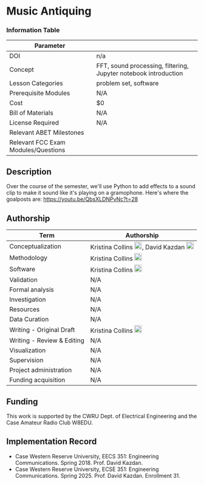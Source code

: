 # Music Antiquing

### Information Table

| Parameter | |
| -------- | ------- |
| DOI  | n/a    |
| Concept |FFT, sound processing, filtering, Jupyter notebook introduction|
| Lesson Categories | problem set, software|
| Prerequisite Modules    | N/A |
| Cost    | $0    |
| Bill of Materials    | N/A |
| License Required    |  N/A |
| Relevant ABET Milestones    |  |
| Relevant FCC Exam Modules/Questions    |  |

## Description
Over the course of the semester, we'll use Python to add effects to a sound clip to make it sound like it's playing on a gramophone. Here's where the goalposts are: https://youtu.be/QbsXLDNPvNc?t=28 

## Authorship

| Term                       | Authorship |
|----------------------------|------------|
| Conceptualization          |  Kristina Collins <a href="https://orcid.org/0000-0002-3816-1948"><img width="20px" src="https://orcid.org/assets/vectors/orcid.logo.icon.svg" alt=""/></a>,  David Kazdan <a href="https://orcid.org/0000-0003-2663-8179"><img width="20px" src="https://orcid.org/assets/vectors/orcid.logo.icon.svg" alt=""/>|
| Methodology                |  Kristina Collins <a href="https://orcid.org/0000-0002-3816-1948"><img width="20px" src="https://orcid.org/assets/vectors/orcid.logo.icon.svg" alt=""/></a>          |
| Software                   |  Kristina Collins <a href="https://orcid.org/0000-0002-3816-1948"><img width="20px" src="https://orcid.org/assets/vectors/orcid.logo.icon.svg" alt=""/></a>           |
| Validation                 | N/A        |
| Formal analysis            | N/A        |
| Investigation              | N/A        |
| Resources                  | N/A        |
| Data Curation              | N/A        |
| Writing - Original Draft   | Kristina Collins <a href="https://orcid.org/0000-0002-3816-1948"><img width="20px" src="https://orcid.org/assets/vectors/orcid.logo.icon.svg" alt=""/></a>       |
| Writing - Review & Editing | N/A         |
| Visualization              | N/A          |
| Supervision                | N/A        |
| Project administration     | N/A        |
| Funding acquisition        | N/A         |

## Funding
This work is supported by the CWRU Dept. of Electrical Engineering and the Case Amateur Radio Club W8EDU.

## Implementation Record
 - Case Western Reserve University, EECS 351: Engineering Communications. Spring 2018. Prof. David Kazdan.
 - Case Western Reserve University, ECSE 351: Engineering Communications. Spring 2025. Prof. David Kazdan. Enrollment 31.
